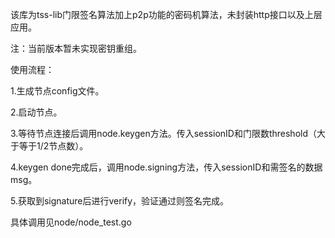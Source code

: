 该库为tss-lib门限签名算法加上p2p功能的密码机算法，未封装http接口以及上层应用。

注：当前版本暂未实现密钥重组。

使用流程：

1.生成节点config文件。 
    
2.启动节点。    

3.等待节点连接后调用node.keygen方法。传入sessionID和门限数threshold（大于等于1/2节点数）。      

4.keygen done完成后，调用node.signing方法，传入sessionID和需签名的数据msg。 

5.获取到signature后进行verify，验证通过则签名完成。

具体调用见node/node_test.go